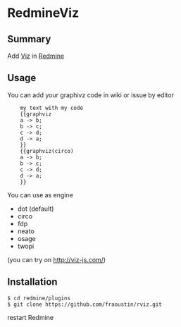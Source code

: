 # RedmineViz

## Summary

Add [Viz](http://viz-js.com/) in [Redmine](http://www.redmine.org/)  

## Usage

You can add your graphivz code in wiki or issue by editor

```
    my text with my code
    {{graphviz
    a -> b;
    b -> c;
    c -> d;
    d -> a;
    }}
    {{graphviz(circo)
    a -> b;
    b -> c;
    c -> d;
    d -> a;
    }}
```

You can use as engine

- dot (default)
- circo
- fdp
- neato
- osage
- twopi

(you can try on http://viz-js.com/)

## Installation
```
$ cd redmine/plugins
$ git clone https://github.com/fraoustin/rviz.git
```

restart Redmine
